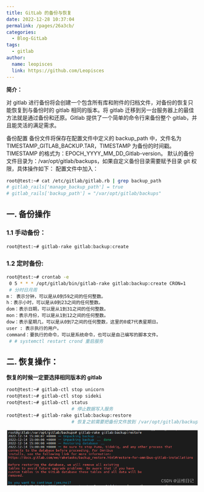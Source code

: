 ```yaml
---
title: GitLab 的备份与恢复
date: 2022-12-28 10:37:04
permalink: /pages/26a3cb/
categories:
  - Blog-GitLab
tags:
  - gitlab
author:
  name: leopisces
  link: https://github.com/Leopisces
---
```


**简介：**

对 gitlab 进行备份将会创建一个包含所有库和附件的归档文件，对备份的恢复只能恢复到与备份时的 gitlab 相同的版本。将 gitlab 迁移到另一台服务器上的最佳方法就是通过备份和还原。Gitlab 提供了一个简单的命令行来备份整个 gitlab，并且能灵活的满足需求。

备份配置 备份文件将保存在配置文件中定义的 backup_path 中，文件名为 TIMESTAMP_GITLAB_BACKUP.TAR，TIMESTAMP 为备份的时间戳。TIMESTAMP 的格式为：EPOCH_YYYY_MM_DD_Gitlab-version。 默认的备份文件目录为：/var/opt/gitlab/backups，如果自定义备份目录需要赋予目录 git 权限，具体操作如下： 配置文件中加入：

```bash
root@test:~# cat /etc/gitlab/gitlab.rb | grep backup_path
# gitlab_rails['manage_backup_path'] = true
# gitlab_rails['backup_path'] = "/var/opt/gitlab/backups"
```

## 一. 备份操作

### 1.1 手动备份：

```bash
root@test:~# gitlab-rake gitlab:backup:create
```

### 1.2 定时备份:

```bash
root@test:~# crontab -e
 0 5 * * * /opt/gitlab/bin/gitlab-rake gitlab:backup:create CRON=1
 # 分时日月周
m： 表示分钟，可以是从0到59之间的任何整数。
h：表示小时，可以是从0到23之间的任何整数。
dom：表示日期，可以是从1到31之间的任何整数。
mon：表示月份，可以是从1到12之间的任何整数。
dow：表示星期几，可以是从0到7之间的任何整数，这里的0或7代表星期日。
user : 表示执行的用户。
command：要执行的命令，可以是系统命令，也可以是自己编写的脚本文件。
 # # systemctl restart crond 重启服务
```

## 二. 恢复操作：

**恢复的时候一定要选择相同版本的 gitlab**

```bash
root@test:~# gitlab-ctl stop unicorn
root@test:~# gitlab-ctl stop sideki
root@test:~# gitlab-ctl status
						# 停止数据写入服务
root@test:~# gitlab-rake gitlab:backup:restore
						# 恢复之前需要把备份文件放到 /var/opt/gitlab/backups/ 并加上权限 否则可能会报错
```

![](./img/001.png)
